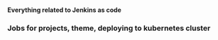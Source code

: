 #### Everything related to Jenkins as code
### Jobs for projects, theme, deploying to kubernetes cluster
